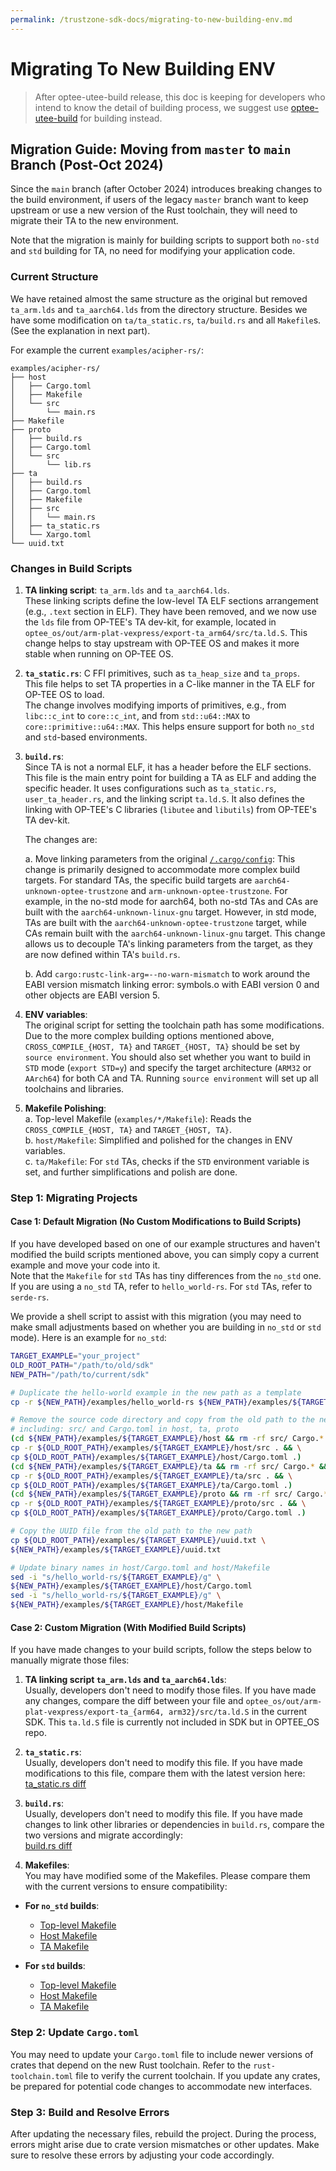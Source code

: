 ```yaml
---
permalink: /trustzone-sdk-docs/migrating-to-new-building-env.md
---
```


# Migrating To New Building ENV

> After optee-utee-build release, this doc is keeping for developers 
who intend to know the detail of building process, we suggest use 
[optee-utee-build](./writing-rust-tas-using-optee-utee-build.md) for building 
instead.

## Migration Guide: Moving from `master` to `main` Branch (Post-Oct 2024)

Since the `main` branch (after October 2024) introduces breaking changes 
to the build environment, if users of the legacy `master` branch want to 
keep upstream or use a new version of the Rust toolchain, they will need 
to migrate their TA to the new environment.

Note that the migration is mainly for building scripts to support both 
`no-std` and `std` building for TA, no need for modifying your application 
code.

### Current Structure

We have retained almost the same structure as the original but removed 
`ta_arm.lds` and `ta_aarch64.lds` from the directory structure. Besides 
we have some modification on `ta/ta_static.rs`, `ta/build.rs` and all 
`Makefile`s. (See the explanation in next part). 

For example the current `examples/acipher-rs/`:
```
examples/acipher-rs/
├── host
│   ├── Cargo.toml
│   ├── Makefile
│   └── src
│       └── main.rs
├── Makefile
├── proto
│   ├── build.rs
│   ├── Cargo.toml
│   └── src
│       └── lib.rs
├── ta
│   ├── build.rs
│   ├── Cargo.toml
│   ├── Makefile
│   ├── src
│   │   └── main.rs
│   ├── ta_static.rs
│   └── Xargo.toml
└── uuid.txt
```


### Changes in Build Scripts  

1. **TA linking script**: `ta_arm.lds` and `ta_aarch64.lds`.  
   These linking scripts define the low-level TA ELF sections arrangement 
   (e.g., `.text` section in ELF). They have been removed, and we now use 
   the `lds` file from OP-TEE's TA dev-kit, for example, located in 
   `optee_os/out/arm-plat-vexpress/export-ta_arm64/src/ta.ld.S`. This 
   change helps to stay upstream with OP-TEE OS and makes it more stable 
   when running on OP-TEE OS.

2. **`ta_static.rs`**: C FFI primitives, such as `ta_heap_size` and `ta_props`.  
   This file helps to set TA properties in a C-like manner in the TA ELF 
   for OP-TEE OS to load.  
   The change involves modifying imports of primitives, e.g., from 
   `libc::c_int` to `core::c_int`, and from `std::u64::MAX` to 
   `core::primitive::u64::MAX`. This helps ensure support for both `no_std` 
   and `std`-based environments.

3. **`build.rs`**:   
   Since TA is not a normal ELF, it has a header before the ELF sections.  
   This file is the main entry point for building a TA as ELF and adding 
   the specific header. It uses configurations such as `ta_static.rs`, 
   `user_ta_header.rs`, and the linking script `ta.ld.S`. It also defines 
   the linking with OP-TEE's C libraries (`libutee` and `libutils`) from 
   OP-TEE's TA dev-kit.
   
   The changes are:
   
   a. Move linking parameters from the original 
   [`/.cargo/config`](https://github.com/apache/incubator-teaclave-trustzone-sdk/blob/master/.cargo/config):
	This change is primarily designed to accommodate more complex build targets.
	For standard TAs, the specific build targets are `aarch64-unknown-optee-trustzone` 
	and `arm-unknown-optee-trustzone`.
	For example, in the no-std mode for aarch64, both no-std TAs and CAs are built 
	with the `aarch64-unknown-linux-gnu` target. However, in std mode, TAs are 
	built with the `aarch64-unknown-optee-trustzone` target, while CAs remain 
	built with the `aarch64-unknown-linux-gnu` target.
	This change allows us to decouple TA's linking parameters from the target, as 
	they are now defined within TA's `build.rs`.

   b. Add `cargo:rustc-link-arg=--no-warn-mismatch` to work around 
   the EABI version mismatch linking error: symbols.o with EABI version 0 
   and other objects are EABI version 5.  

5. **ENV variables**:  
   The original script for setting the toolchain path has some modifications. 
   Due to the more complex building options mentioned above, `CROSS_COMPILE_{HOST, TA}` 
   and `TARGET_{HOST, TA}` should be set by `source environment`. 
   You should also set whether you want to build in `STD` mode (`export STD=y`) 
   and specify the target architecture (`ARM32` or `AArch64`) for both CA and TA. 
   Running `source environment` will set up all toolchains and libraries.

6. **Makefile Polishing**:  
   a. Top-level Makefile (`examples/*/Makefile`): Reads the `CROSS_COMPILE_{HOST, TA}` 
   and `TARGET_{HOST, TA}`.  
   b. `host/Makefile`: Simplified and polished for the changes in ENV variables.  
   c. `ta/Makefile`: For `std` TAs, checks if the `STD` environment variable is set, 
   and further simplifications and polish are done.

### Step 1: Migrating Projects

#### Case 1: Default Migration (No Custom Modifications to Build Scripts)
If you have developed based on one of our example structures and haven't 
modified the build scripts mentioned above, you can simply copy a current 
example and move your code into it.  
Note that the `Makefile` for `std` TAs has tiny differences from the `no_std` 
one. If you are using a `no_std` TA, refer to `hello_world-rs`. For `std` TAs, 
refer to `serde-rs`.

We provide a shell script to assist with this migration (you may need to make 
small adjustments based on whether you are building in `no_std` or `std` mode). 
Here is an example for `no_std`:

```bash
TARGET_EXAMPLE="your_project"
OLD_ROOT_PATH="/path/to/old/sdk"
NEW_PATH="/path/to/current/sdk"

# Duplicate the hello-world example in the new path as a template
cp -r ${NEW_PATH}/examples/hello_world-rs ${NEW_PATH}/examples/${TARGET_EXAMPLE}

# Remove the source code directory and copy from the old path to the new path
# including: src/ and Cargo.toml in host, ta, proto
(cd ${NEW_PATH}/examples/${TARGET_EXAMPLE}/host && rm -rf src/ Cargo.* && \
cp -r ${OLD_ROOT_PATH}/examples/${TARGET_EXAMPLE}/host/src . && \
cp ${OLD_ROOT_PATH}/examples/${TARGET_EXAMPLE}/host/Cargo.toml .)
(cd ${NEW_PATH}/examples/${TARGET_EXAMPLE}/ta && rm -rf src/ Cargo.* && \
cp -r ${OLD_ROOT_PATH}/examples/${TARGET_EXAMPLE}/ta/src . && \
cp ${OLD_ROOT_PATH}/examples/${TARGET_EXAMPLE}/ta/Cargo.toml .)
(cd ${NEW_PATH}/examples/${TARGET_EXAMPLE}/proto && rm -rf src/ Cargo.* && \
cp -r ${OLD_ROOT_PATH}/examples/${TARGET_EXAMPLE}/proto/src . && \
cp ${OLD_ROOT_PATH}/examples/${TARGET_EXAMPLE}/proto/Cargo.toml .)

# Copy the UUID file from the old path to the new path
cp ${OLD_ROOT_PATH}/examples/${TARGET_EXAMPLE}/uuid.txt \
${NEW_PATH}/examples/${TARGET_EXAMPLE}/uuid.txt

# Update binary names in host/Cargo.toml and host/Makefile
sed -i "s/hello_world-rs/${TARGET_EXAMPLE}/g" \
${NEW_PATH}/examples/${TARGET_EXAMPLE}/host/Cargo.toml
sed -i "s/hello_world-rs/${TARGET_EXAMPLE}/g" \
${NEW_PATH}/examples/${TARGET_EXAMPLE}/host/Makefile
```

#### Case 2: Custom Migration (With Modified Build Scripts)

If you have made changes to your build scripts, follow the steps below to 
manually migrate those files:

1. **TA linking script `ta_arm.lds` and `ta_aarch64.lds`**:  
	Usually, developers don't need to modify those files. If you have made any
	changes, compare the diff between your file and
	`optee_os/out/arm-plat-vexpress/export-ta_{arm64, arm32}/src/ta.ld.S` in the 
	current SDK.
  This `ta.ld.S` file is currently not included in SDK but in OPTEE_OS repo.

3. **`ta_static.rs`**:  
   Usually, developers don't need to modify this file. If you have made 
   modifications to this file, compare them with the latest version here:  
   [ta_static.rs diff](https://github.com/apache/incubator-teaclave-trustzone-sdk/compare/cd19ac2e1c3cb1a848d5131d4af8138d84be8708..9e3906e9d82f0471e96bf892afe0df37dd90a86e#diff-c0cdd7b28f558bd417069b8e60ed35b70ac1cd01e68e3c0ba6c7311a5a444e22)

4. **`build.rs`**:  
   Usually, developers don't need to modify this file. If you have made
   changes to link other libraries or dependencies in `build.rs`, compare
   the two versions and migrate accordingly:  
   [build.rs diff](https://github.com/apache/incubator-teaclave-trustzone-sdk/compare/cd19ac2e1c3cb1a848d5131d4af8138d84be8708..9e3906e9d82f0471e96bf892afe0df37dd90a86e#diff-c07432a8a8ecbc1f00799a2bd008bd8dcbba9d58fd0a9e5815b835e4ed425e86)

5. **Makefiles**:  
You may have modified some of the Makefiles. Please compare them 
with the current versions to ensure compatibility:

- **For `no_std` builds**:  
   - [Top-level Makefile](https://github.com/apache/incubator-teaclave-trustzone-sdk/compare/cd19ac2e1c3cb1a848d5131d4af8138d84be8708..dc1523cbcf6c716213854d9a16d39b8d498a9bb6#diff-df315bfec3c0b8e84c64b31e4450660ea66c33aa833f5b1b9d76250481c15887)  
   - [Host Makefile](https://github.com/apache/incubator-teaclave-trustzone-sdk/compare/cd19ac2e1c3cb1a848d5131d4af8138d84be8708..dc1523cbcf6c716213854d9a16d39b8d498a9bb6#diff-96468cc392cceb21806dbfb2dd24007d772f19992955ed81c4979a45f753378a)  
   - [TA Makefile](https://github.com/apache/incubator-teaclave-trustzone-sdk/compare/cd19ac2e1c3cb1a848d5131d4af8138d84be8708..dc1523cbcf6c716213854d9a16d39b8d498a9bb6#diff-29c530c8f83308f34fae9b3516015f07fa80c1b879cc9a8834c4dfaa497af1a5)

- **For `std` builds**:  
   - [Top-level Makefile](https://github.com/apache/incubator-teaclave-trustzone-sdk/compare/cd19ac2e1c3cb1a848d5131d4af8138d84be8708..dc1523cbcf6c716213854d9a16d39b8d498a9bb6#diff-15685120d44f0ca4ea11ac90799a621f19378cebf5b018792ebc25bee68c3824)  
   - [Host Makefile](https://github.com/apache/incubator-teaclave-trustzone-sdk/compare/cd19ac2e1c3cb1a848d5131d4af8138d84be8708..dc1523cbcf6c716213854d9a16d39b8d498a9bb6#diff-dfb3cbc25e6b4bad652b716b9d051c9fb7c45d2d8303caa936666774c49a624a)  
   - [TA Makefile](https://github.com/apache/incubator-teaclave-trustzone-sdk/compare/cd19ac2e1c3cb1a848d5131d4af8138d84be8708..dc1523cbcf6c716213854d9a16d39b8d498a9bb6#diff-e0618a8a49e0ac65dd1acd48a0108c280a3821bcfb233f46f4baa56c77369001)

### Step 2: **Update `Cargo.toml`**  
You may need to update your `Cargo.toml` file to include newer 
versions of crates that depend on the new Rust toolchain. Refer to 
the `rust-toolchain.toml` file to verify the current toolchain. If 
you update any crates, be prepared for potential code changes to 
accommodate new interfaces.

### Step 3: **Build and Resolve Errors**  
After updating the necessary files, rebuild the project. During the 
process, errors might arise due to crate version mismatches or 
other updates. Make sure to resolve these errors by adjusting your 
code accordingly.
